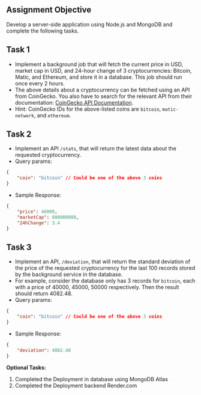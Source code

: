## Assignment Objective

Develop a server-side application using Node.js and MongoDB and complete the following tasks.

## Task 1

- Implement a background job that will fetch the current price in USD, market cap in USD, and 24-hour change of 3 cryptocurrencies: Bitcoin, Matic, and Ethereum, and store it in a database. This job should run once every 2 hours.
- The above details about a cryptocurrency can be fetched using an API from CoinGecko. You also have to search for the relevant API from their documentation: [CoinGecko API Documentation](https://docs.coingecko.com/v3.0.1/reference/introduction).
- Hint: CoinGecko IDs for the above-listed coins are `bitcoin`, `matic-network`, and `ethereum`.

## Task 2

- Implement an API `/stats`, that will return the latest data about the requested cryptocurrency.
- Query params:

```json
{
    "coin": "bitcoin" // Could be one of the above 3 coins
}
```

- Sample Response:

```json
{
    "price": 40000,
    "marketCap": 800000000,
    "24hChange": 3.4
}
```

## Task 3

- Implement an API, `/deviation`, that will return the standard deviation of the price of the requested cryptocurrency for the last 100 records stored by the background service in the database.
- For example, consider the database only has 3 records for `bitcoin`, each with a price of 40000, 45000, 50000 respectively. Then the result should return 4082.48.
- Query params:

```json
{
    "coin": "bitcoin" // Could be one of the above 3 coins
}
```

- Sample Response:

```json
{
    "deviation": 4082.48
}
```

**Optional Tasks:**

1. Completed the  Deployment in database using MongoDB Atlas 
2. Completed the  Deployment backend Render.com